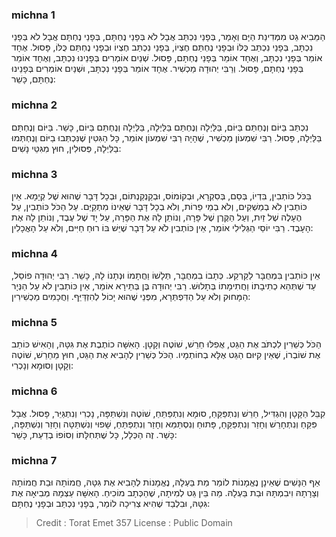 
### michna 1
הַמֵּבִיא גֵט מִמְּדִינַת הַיָּם וְאָמַר, בְּפָנַי נִכְתַּב אֲבָל לֹא בְּפָנַי נֶחְתָּם, בְּפָנַי נֶחְתָּם אֲבָל לֹא בְּפָנַי נִכְתָּב, בְּפָנַי נִכְתַּב כֻּלּוֹ וּבְפָנַי נֶחְתַּם חֶצְיוֹ, בְּפָנַי נִכְתַּב חֶצְיוֹ וּבְפָנַי נֶחְתַּם כֻּלּוֹ, פָּסוּל. אֶחָד אוֹמֵר בְּפָנַי נִכְתָּב, וְאֶחָד אוֹמֵר בְּפָנַי נֶחְתָּם, פָּסוּל. שְׁנַיִם אוֹמְרִים בְּפָנֵינוּ נִכְתָּב, וְאֶחָד אוֹמֵר בְּפָנַי נֶחְתָּם, פָּסוּל. וְרַבִּי יְהוּדָה מַכְשִׁיר. אֶחָד אוֹמֵר בְּפָנַי נִכְתָּב, וּשְׁנַיִם אוֹמְרִים בְּפָנֵינוּ נֶחְתָּם, כָּשֵׁר: 

### michna 2
נִכְתַּב בַּיּוֹם וְנֶחְתַּם בַּיּוֹם, בַּלַּיְלָה וְנֶחְתַּם בַּלַּיְלָה, בַּלַּיְלָה וְנֶחְתַּם בַּיּוֹם, כָּשֵׁר. בַּיּוֹם וְנֶחְתַּם בַּלַּיְלָה, פָּסוּל. רַבִּי שִׁמְעוֹן מַכְשִׁיר, שֶׁהָיָה רַבִּי שִׁמְעוֹן אוֹמֵר, כָּל הַגִּטִּין שֶׁנִּכְתְּבוּ בַיּוֹם וְנֶחְתְּמוּ בַלַּיְלָה, פְּסוּלִין, חוּץ מִגִּטֵּי נָשִׁים: 

### michna 3
בַּכֹּל כּוֹתְבִין, בִּדְיוֹ, בְּסַם, בְּסִקְרָא, וּבְקוֹמוֹס, וּבְקַנְקַנְתּוֹם, וּבְכָל דָּבָר שֶׁהוּא שֶׁל קְיָמָא. אֵין כּוֹתְבִין לֹא בְמַשְׁקִים, וְלֹא בְמֵי פֵרוֹת, וְלֹא בְכָל דָּבָר שֶׁאֵינוֹ מִתְקַיֵּם. עַל הַכֹּל כּוֹתְבִין, עַל הֶעָלֶה שֶׁל זַיִת, וְעַל הַקֶּרֶן שֶׁל פָּרָה, וְנוֹתֵן לָהּ אֶת הַפָּרָה, עַל יָד שֶׁל עֶבֶד, וְנוֹתֵן לָהּ אֶת הָעָבֶד. רַבִּי יוֹסֵי הַגְּלִילִי אוֹמֵר, אֵין כּוֹתְבִין לֹא עַל דָּבָר שֶׁיֵּשׁ בּוֹ רוּחַ חַיִּים, וְלֹא עַל הָאֳכָלִין: 

### michna 4
אֵין כּוֹתְבִין בִּמְחֻבָּר לַקַּרְקַע. כְּתָבוֹ בִמְחֻבָּר, תְּלָשׁוֹ וַחֲתָמוֹ וּנְתָנוֹ לָהּ, כָּשֵׁר. רַבִּי יְהוּדָה פוֹסֵל, עַד שֶׁתְּהֵא כְתִיבָתוֹ וַחֲתִימָתוֹ בְּתָלוּשׁ. רַבִּי יְהוּדָה בֶּן בְּתֵירָא אוֹמֵר, אֵין כּוֹתְבִין לֹא עַל הַנְּיָר הַמָּחוּק וְלֹא עַל הַדִּפְתְּרָא, מִפְּנֵי שֶׁהוּא יָכוֹל לְהִזְדַּיֵּף. וַחֲכָמִים מַכְשִׁירִין: 

### michna 5
הַכֹּל כְּשֵׁרִין לִכְתֹּב אֶת הַגֵּט, אֲפִלּוּ חֵרֵשׁ, שׁוֹטֶה וְקָטָן. הָאִשָּׁה כוֹתֶבֶת אֶת גִּטָּהּ, וְהָאִישׁ כּוֹתֵב אֶת שׁוֹבְרוֹ, שֶׁאֵין קִיּוּם הַגֵּט אֶלָּא בְחוֹתְמָיו. הַכֹּל כְּשֵׁרִין לְהָבִיא אֶת הַגֵּט, חוּץ מֵחֵרֵשׁ, שׁוֹטֶה וְקָטָן וְסוּמָא וְנָכְרִי: 

### michna 6
קִבֵּל הַקָּטָן וְהִגְדִּיל, חֵרֵשׁ וְנִתְפַּקֵּחַ, סוּמָא וְנִתְפַּתֵּחַ, שׁוֹטֶה וְנִשְׁתַּפָּה, נָכְרִי וְנִתְגַּיֵּר, פָּסוּל. אֲבָל פִּקֵּחַ וְנִתְחָרֵשׁ וְחָזַר וְנִתְפַּקֵּחַ, פָּתוּחַ וְנִסְתַּמֵּא וְחָזַר וְנִתְפַּתֵּחַ, שָׁפוּי וְנִשְׁתַּטָּה וְחָזַר וְנִשְׁתַּפָּה, כָּשֵׁר. זֶה הַכְּלָל, כָּל שֶׁתְּחִלָּתוֹ וְסוֹפוֹ בְדַעַת, כָּשֵׁר: 

### michna 7
אַף הַנָּשִׁים שֶׁאֵינָן נֶאֱמָנוֹת לוֹמַר מֵת בַּעְלָהּ, נֶאֱמָנוֹת לְהָבִיא אֶת גִּטָּהּ, חֲמוֹתָהּ וּבַת חֲמוֹתָהּ וְצָרָתָהּ וִיבִמְתָּהּ וּבַת בַּעְלָהּ. מַה בֵּין גֵּט לְמִיתָה, שֶׁהַכְּתָב מוֹכִיחַ. הָאִשָּׁה עַצְמָהּ מְבִיאָה אֶת גִּטָּהּ, וּבִלְבַד שֶׁהִיא צְרִיכָה לוֹמַר, בְּפָנַי נִכְתַּב וּבְפָנַי נֶחְתָּם: 

>Credit : Torat Emet 357
>License : Public Domain 